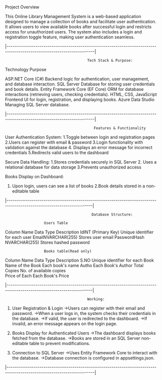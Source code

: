Project Overview

This Online Library Management System is a web-based application designed to manage a collection of books and facilitate 
user authentication. 
It allows users to view available books after successful login and restricts access for unauthorized users. 
The system also includes a login and registration toggle feature, making user authentication seamless.

|---------------------------------------------------------------------------------------------------------------------------|

                                          Tech Stack & Purpose:

Technology                                   Purpose

ASP.NET Core (C#)                Backend logic for authentication, user management, and database interaction.
SQL Server                       Database for storing user credentials and book details.
Entity Framework Core (EF Core)	ORM for database interactions (retrieving users, checking credentials).
HTML, CSS, JavaScript           Frontend UI for login, registration, and displaying books.
Azure Data Studio               Managing SQL Server database.

|---------------------------------------------------------------------------------------------------------------------------|

                                             Features & Functionality

 User Authentication System:
 1.Toggle between login and registration pages
 2.Users can register with email & password
 3.Login functionality with validation against the database
 4. Displays an error message for incorrect credentials
 5.Redirects valid users to the dashboard

  Secure Data Handling:
 1.Stores credentials securely in SQL Server
 2. Uses a relational database for data storage
 3.Prevents unauthorized access

  Books Display on Dashboard:
 1. Upon login, users can see a list of books
 2.Book details stored in a non-editable table

|--------------------------------------------------------------------------------------------------------------------------|

                                            Database Structure:

                      Users Table

Column Name	                    Data Type	Description
IdINT (Primary Key)	           Unique identifier for each user
EmailNVARCHAR(255)        	   Stores user email
PasswordHash NVARCHAR(255)     Stores hashed password

                      Books table(Read only)

Column Name	                  Data Type	Description
S.NO                        	Unique identifier for each Book
Name of the Book              Each book's name
Autho                         Each Book's Author
Total Copies                  No. of available copies                  
Price of Each                 Each Book's Price  

|--------------------------------------------------------------------------------------------------------------------------|

                                          Working:

1. User Registration & Login
->Users can register with their email and password.
->When a user logs in, the system checks their credentials in the database.
->If valid, the user is redirected to the dashboard.
->If invalid, an error message appears on the login page.

2. Books Display for Authenticated Users
->The dashboard displays books fetched from the database.
->Books are stored in an SQL Server non-editable table to prevent modifications.

3. Connection to SQL Server
->Uses Entity Framework Core to interact with the database.
->Database connection is configured in appsettings.json.

|---------------------------------------------------------------------------------------------------------------------------|
